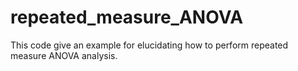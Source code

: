 # repeated_measure_ANOVA

This code give an example for elucidating how to perform repeated measure ANOVA analysis.
